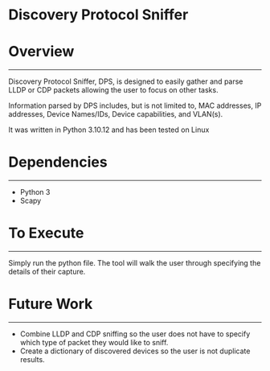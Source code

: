 <h1>Discovery Protocol Sniffer</h1>

<h1>Overview</h1>
<hr />
<p>Discovery Protocol Sniffer, DPS, is designed to easily gather and parse LLDP or CDP packets allowing the user to focus on other tasks.</p>
<p>Information parsed by DPS includes, but is not limited to, MAC addresses, IP addresses, Device Names/IDs, Device capabilities, and VLAN(s).</p>
<p>It was written in Python 3.10.12 and has been tested on Linux</p>

<h1>Dependencies</h1>
<hr />
<ul>
<li>Python 3</li>
<li>Scapy</li>
</ul>

<h1>To Execute</h1>
<hr />
<p>Simply run the python file. The tool will walk the user through specifying the details of their capture.</p>

<h1>Future Work</h1>
<hr />
<ul>
<li>Combine LLDP and CDP sniffing so the user does not have to specify which type of packet they would like to sniff.</li>
<li>Create a dictionary of discovered devices so the user is not duplicate results.</li>
</ul>
